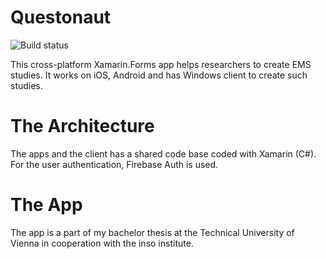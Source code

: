 # Questonaut
![Build status](https://build.appcenter.ms/v0.1/apps/1fd4e12a-47dc-42f5-8e4c-0b38beefa189/branches/dev/badge)

This cross-platform Xamarin.Forms app helps researchers to create EMS studies. It works on iOS, Android and has Windows client to create such studies.

# The Architecture
The apps and the client has a shared code base coded with Xamarin (C#).
For the user authentication, Firebase Auth is used.

# The App
The app is a part of my bachelor thesis at the Technical University of Vienna in cooperation with the inso institute.
